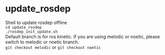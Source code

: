 # update_rosdep
Shell to update rosdep offline  
`cd update_rosdep`  
`./rosdep_init_update.sh`  
Default branch is for ros kinetic. If you are using melodic or noetic, please switch to melodic or noetic branch.  
`git checkout melodic` or `git checkout noetic`
